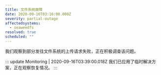 ```yaml
---
title: 文件系统故障
date: 2020-09-16T03:16:00.000Z
severity: partial-outage
affectedsystems:
  - seaweedfs
resolved: true
scheduled: ""
---
```

我们观察到部分发往文件系统的上传请求失败，正在积极调查该问题。

::: update Monitoring | 2020-09-16T03:39:00.018Z
我们已应用了临时解决方案，正在观察恢复情况。
:::